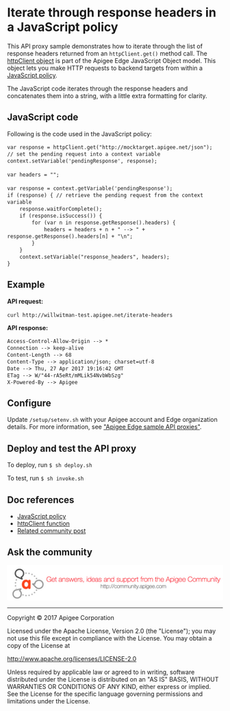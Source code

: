 # Iterate through response headers in a JavaScript policy

This API proxy sample demonstrates how to iterate through the list of response headers returned from an `httpClient.get()` method call. The [httpClient object](http://docs.apigee.com/api-services/reference/javascript-object-model#makingjavascriptcalloutswithhttpclient) is part of the Apigee Edge JavaScript Object model. This  object lets you make HTTP requests to backend targets from within a [JavaScript policy](http://docs.apigee.com/api-services/reference/javascript-policy). 

The JavaScript code iterates through the response headers and concatenates them into a string, with a little extra formatting for clarity. 

## JavaScript code
Following is the code used in the JavaScript policy:

```
var response = httpClient.get("http://mocktarget.apigee.net/json");
// set the pending request into a context variable
context.setVariable('pendingResponse', response); 

var headers = "";

var response = context.getVariable('pendingResponse');
if (response) { // retrieve the pending request from the context variable 
    response.waitForComplete();
    if (response.isSuccess()) {
        for (var n in response.getResponse().headers) { 
            headers = headers + n + " --> " + response.getResponse().headers[n] + "\n";
        }
    }
    context.setVariable("response_headers", headers);
}
```

## Example

**API request:**

`curl http://willwitman-test.apigee.net/iterate-headers`


**API response:**

```
Access-Control-Allow-Origin --> *
Connection --> keep-alive
Content-Length --> 68
Content-Type --> application/json; charset=utf-8
Date --> Thu, 27 Apr 2017 19:16:42 GMT
ETag --> W/"44-rA5eRt/mMLik54NvbWbSzg"
X-Powered-By --> Apigee
```

## Configure 

Update `/setup/setenv.sh` with your Apigee account and Edge organization details. For more information, see ["Apigee Edge sample API proxies"](https://github.com/apigee/api-platform-samples).

## Deploy and test the API proxy

To deploy, run `$ sh deploy.sh`

To test, run `$ sh invoke.sh`

## Doc references

* [JavaScript policy](http://docs.apigee.com/api-services/reference/javascript-policy)
* [httpClient function](http://docs.apigee.com/api-services/reference/javascript-object-model#makingjavascriptcalloutswithhttpclient)
* [Related community post](https://community.apigee.com/questions/40579/how-to-access-httpclient-response-headers-in-javas.html)

## Ask the community

[![alt text](../../images/apigee-community.png "Apigee Community is a great place to ask questions and find answers about developing API proxies. ")](https://community.apigee.com?via=github)



---

Copyright © 2017 Apigee Corporation

Licensed under the Apache License, Version 2.0 (the "License"); you may not use
this file except in compliance with the License. You may obtain a copy
of the License at

http://www.apache.org/licenses/LICENSE-2.0

Unless required by applicable law or agreed to in writing, software
distributed under the License is distributed on an "AS IS" BASIS,
WITHOUT WARRANTIES OR CONDITIONS OF ANY KIND, either express or implied.
See the License for the specific language governing permissions and
limitations under the License.
